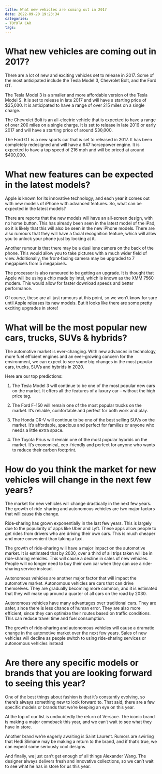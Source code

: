 ```yaml
---
title: What new vehicles are coming out in 2017
date: 2022-09-20 19:23:34
categories:
- TOYOTA CAR
tags:
---
```



#  What new vehicles are coming out in 2017?

There are a lot of new and exciting vehicles set to release in 2017. Some of the most anticipated include the Tesla Model 3, Chevrolet Bolt, and the Ford GT.

The Tesla Model 3 is a smaller and more affordable version of the Tesla Model S. It is set to release in late 2017 and will have a starting price of $35,000. It is anticipated to have a range of over 215 miles on a single charge.

The Chevrolet Bolt is an all-electric vehicle that is expected to have a range of over 200 miles on a single charge. It is set to release in late 2016 or early 2017 and will have a starting price of around $30,000.

The Ford GT is a new sports car that is set to released in 2017. It has been completely redesigned and will have a 647 horsepower engine. It is expected to have a top speed of 216 mph and will be priced at around $400,000.

#  What new features can be expected in the latest models?

Apple is known for its innovative technology, and each year it comes out with new models of iPhone with advanced features. So, what can be expected in the latest models?

There are reports that the new models will have an all-screen design, with no home button. This has already been seen in the latest model of the iPad, so it is likely that this will also be seen in the new iPhone models. There are also rumours that they will have a facial recognition feature, which will allow you to unlock your phone just by looking at it.

Another rumour is that there may be a dual lens camera on the back of the phone. This would allow you to take pictures with a much wider field of view. Additionally, the front-facing camera may be upgraded to 7 megapixels from 5 megapixels.

The processor is also rumoured to be getting an upgrade. It is thought that Apple will be using a chip made by Intel, which is known as the XMM 7560 modem. This would allow for faster download speeds and better performance.

Of course, these are all just rumours at this point, so we won’t know for sure until Apple releases its new models. But it looks like there are some pretty exciting upgrades in store!

#  What will be the most popular new cars, trucks, SUVs & hybrids?

The automotive market is ever-changing. With new advances in technology, more fuel efficient engines and an ever-growing concern for the environment, we can expect to see some big changes in the most popular cars, trucks, SUVs and hybrids in 2020.

Here are our top predictions:

1. The Tesla Model 3 will continue to be one of the most popular new cars on the market. It offers all the features of a luxury car – without the high price tag.

2. The Ford F-150 will remain one of the most popular trucks on the market. It’s reliable, comfortable and perfect for both work and play.

3. The Honda CR-V will continue to be one of the best selling SUVs on the market. It’s affordable, spacious and perfect for families or anyone who needs a little extra space.

4. The Toyota Prius will remain one of the most popular hybrids on the market. It’s economical, eco-friendly and perfect for anyone who wants to reduce their carbon footprint.

#  How do you think the market for new vehicles will change in the next few years?

The market for new vehicles will change drastically in the next few years. The growth of ride-sharing and autonomous vehicles are two major factors that will cause this change.

Ride-sharing has grown exponentially in the last few years. This is largely due to the popularity of apps like Uber and Lyft. These apps allow people to get rides from drivers who are driving their own cars. This is much cheaper and more convenient than taking a taxi.

The growth of ride-sharing will have a major impact on the automotive market. It is estimated that by 2030, over a third of all trips taken will be in ride-sharing vehicles. This will cause a decline in sales of new vehicles. People will no longer need to buy their own car when they can use a ride-sharing service instead.

Autonomous vehicles are another major factor that will impact the automotive market. Autonomous vehicles are cars that can drive themselves. They are gradually becoming more common, and it is estimated that they will make up around a quarter of all cars on the road by 2030.

Autonomous vehicles have many advantages over traditional cars. They are safer, since there is less chance of human error. They are also more efficient, since they can optimize their routes based on traffic conditions. This can reduce travel time and fuel consumption.

The growth of ride-sharing and autonomous vehicles will cause a dramatic change in the automotive market over the next few years. Sales of new vehicles will decline as people switch to using ride-sharing services or autonomous vehicles instead

#  Are there any specific models or brands that you are looking forward to seeing this year?

One of the best things about fashion is that it’s constantly evolving, so there’s always something new to look forward to. That said, there are a few specific models or brands that we’re keeping an eye on this year.

At the top of our list is undoubtedly the return of Versace. The iconic brand is making a major comeback this year, and we can’t wait to see what they have in store.

Another brand we’re eagerly awaiting is Saint Laurent. Rumors are swirling that Hedi Slimane may be making a return to the brand, and if that’s true, we can expect some seriously cool designs.

And finally, we just can’t get enough of all things Alexander Wang. The designer always delivers fresh and innovative collections, so we can’t wait to see what he has in store for us this year.